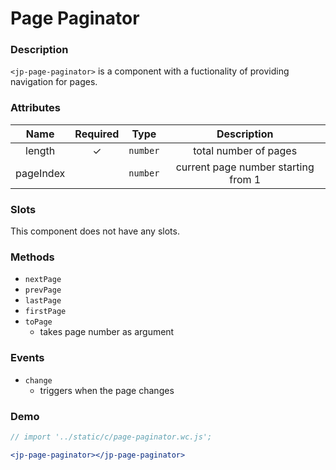 <!-- import '../static/c/page-paginator.wc.js'; -->

# Page Paginator

### Description

`<jp-page-paginator>` is a component with a fuctionality of providing navigation for pages.

### Attributes

| **Name**  | **Required** | **Type** |           **Description**           |
| :-------: | :----------: | :------: | :---------------------------------: |
|  length   |      ✓       | `number` |        total number of pages        |
| pageIndex |              | `number` | current page number starting from 1 |

### Slots

This component does not have any slots.

### Methods

- `nextPage`
- `prevPage`
- `lastPage`
- `firstPage`
- `toPage`
  - takes page number as argument

### Events

- `change`
  - triggers when the page changes

### Demo

```jsx live
// import '../static/c/page-paginator.wc.js';

<jp-page-paginator></jp-page-paginator>
```
